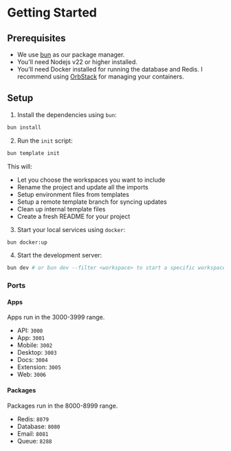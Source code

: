 # Getting Started

## Prerequisites

- We use [bun](https://bun.sh/) as our package manager.
- You'll need Nodejs v22 or higher installed.
- You'll need Docker installed for running the database and Redis. I recommend using [OrbStack](https://orbstack.dev/) for managing your containers.

## Setup

1. Install the dependencies using `bun`:

```bash
bun install
```

2. Run the `init` script:

```bash
bun template init
```

This will:

- Let you choose the workspaces you want to include
- Rename the project and update all the imports
- Setup environment files from templates
- Setup a remote template branch for syncing updates
- Clean up internal template files
- Create a fresh README for your project

3. Start your local services using `docker`:

```bash
bun docker:up
```

4. Start the development server:

```bash
bun dev # or bun dev --filter <workspace> to start a specific workspace
```

### Ports

#### Apps

Apps run in the 3000-3999 range.

- API: `3000`
- App: `3001`
- Mobile: `3002`
- Desktop: `3003`
- Docs: `3004`
- Extension: `3005`
- Web: `3006`

#### Packages

Packages run in the 8000-8999 range.

- Redis: `8079`
- Database: `8080`
- Email: `8081`
- Queue: `8288`

